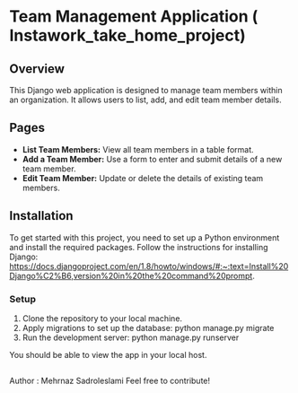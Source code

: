 # Team Management Application ( Instawork_take_home_project)

## Overview
This Django web application is designed to manage team members within an organization. 
It allows users to list, add, and edit team member details.

## Pages
- **List Team Members:** View all team members in a table format.
- **Add a Team Member:** Use a form to enter and submit details of a new team member.
- **Edit Team Member:** Update or delete the details of existing team members.

## Installation

To get started with this project, you need to set up a Python environment and install the required packages. 
Follow the instructions for installing Django: 
https://docs.djangoproject.com/en/1.8/howto/windows/#:~:text=Install%20Django%C2%B6,version%20in%20the%20command%20prompt.



### Setup
1. Clone the repository to your local machine.
2. Apply migrations to set up the database:
   python manage.py migrate
3. Run the development server:
   python manage.py runserver

You should be able to view the app in your local host. 

##
Author : Mehrnaz Sadroleslami 
Feel free to contribute! 
